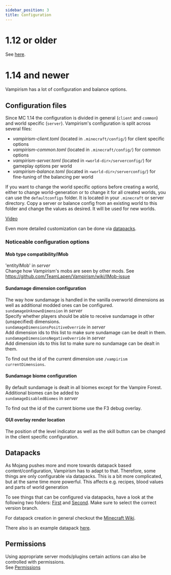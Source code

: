 ```yaml
---
sidebar_position: 3
title: Configuration
---
```


# 1.12 or older
See [here](https://github.com/TeamLapen/Vampirism/wiki/Configuration---1.12).
# 1.14 and newer
Vampirism has a lot of configuration and balance options.  

## Configuration files
Since MC 1.14 the configuration is divided in general (`client` and `common`) and world specific (`server`).
Vampirism's configuration is split across several files:
- *vampirism-client.toml* (located in `.minecraft/config/`) for client specific options
- *vampirism-common.toml* (located in `.minecraft/config/`) for common options
- *vampirism-server.toml* (located in `<world-dir>/serverconfig/`) for gameplay options per world
- *vampirism-balance.toml* (located in `<world-dir>/serverconfig/`) for fine-tuning of the balancing per world

If you want to change the world specific options before creating a world, either to change world-generation or to change it for all created worlds, you can use the `defaultconfigs` folder.
It is located in your `.minecraft` or server directory. Copy a server or balance config from an existing world to this folder and change the values as desired. It will be used for new worlds.

[Video](https://youtu.be/JyfdM_sv2WQ)

Even more detailed customization can be done via [datapacks](https://github.com/TeamLapen/Vampirism/wiki/Datapacks).


### Noticeable configuration options
#### Mob type compatibility/IMob
'entityIMob' in *server*  
Change how Vampirism's mobs are seen by other mods. See https://github.com/TeamLapen/Vampirism/wiki/IMob-issue
#### Sundamage dimension configuration
The way how sundamage is handled in the vanilla overworld dimensions as well as additional modded ones can be configured.  
`sundamageUnknownDimension` in *server*  
Specify whether players should be able to receive sundamage in other (unspecified) dimensions.   
`sundamageDimensionsPositiveOverride` in *server*  
Add dimension ids to this list to make sure sundamage can be dealt in them.  
`sundamageDimensionsNegativeOverride` in *server*  
Add dimension ids to this list to make sure no sundamage can be dealt in them.  
  
To find out the id of the current dimension use `/vampirism currentDimensions`.
#### Sundamage biome configuration
By default sundamage is dealt in all biomes except for the Vampire Forest. Additional biomes can be added to  
`sundamageDisabledBiomes` in *server*

To find out the id of the current biome use the F3 debug overlay.

#### GUI overlay render location
The position of the level indicator as well as the skill button can be changed in the client specific configuration.

## Datapacks
As Mojang pushes more and more towards datapack based content/configuration, Vampirism has to adapt to that. Therefore, some things are only configurable via datapacks. This is a bit more complicated, but at the same time more powerful. This affects e.g. recipes, blood values and parts of world generation

To see things that can be configured via datapacks, have a look at the following two folders: [First](https://github.com/TeamLapen/Vampirism/tree/1.18/src/main/resources/data/vampirism) and [Second](https://github.com/TeamLapen/Vampirism/tree/1.18/src/generated/resources/data/vampirism). Make sure to select the correct version branch.

For datapack creation in general checkout the [Minecraft Wiki](https://minecraft.fandom.com/wiki/Tutorials/Creating_a_data_pack).

There also is an example datapack [here](https://github.com/TeamLapen/VampirismDatapackExamples).


## Permissions
Using appropriate server mods/plugins certain actions can also be controlled with permissions.  
See [Permissions](https://github.com/TeamLapen/Vampirism/wiki/Permissions)